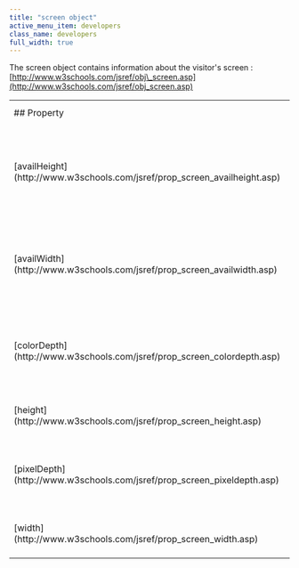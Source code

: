 ```yaml
---
title: "screen object"
active_menu_item: developers
class_name: developers
full_width: true
---
```



The screen object contains information about the visitor's screen : [http://www.w3schools.com/jsref/obj\_screen.asp](http://www.w3schools.com/jsref/obj_screen.asp)

<table>
<tr>
<td width="219">
## Property

</td>
<td width="26">
</td>
<td width="635">
## Description

</td>
</tr>
<tr>
<td width="219">
[availHeight](http://www.w3schools.com/jsref/prop_screen_availheight.asp)

</td>
<td width="26">
</td>
<td width="635">
Returns the height of the screen (excluding the Windows Taskbar)

</td>
</tr>
<tr>
<td width="219">
[availWidth](http://www.w3schools.com/jsref/prop_screen_availwidth.asp)

</td>
<td width="26">
</td>
<td width="635">
Returns the width of the screen (excluding the Windows Taskbar)

</td>
</tr>
<tr>
<td width="219">
[colorDepth](http://www.w3schools.com/jsref/prop_screen_colordepth.asp)

</td>
<td width="26">
</td>
<td width="635">
Returns the bit depth of the color palette for displaying images

</td>
</tr>
<tr>
<td width="219">
[height](http://www.w3schools.com/jsref/prop_screen_height.asp)

</td>
<td width="26">
</td>
<td width="635">
Returns the total height of the screen

</td>
</tr>
<tr>
<td width="219">
[pixelDepth](http://www.w3schools.com/jsref/prop_screen_pixeldepth.asp)

</td>
<td width="26">
</td>
<td width="635">
Returns the color resolution (in bits per pixel) of the screen

</td>
</tr>
<tr>
<td width="219">
[width](http://www.w3schools.com/jsref/prop_screen_width.asp)

</td>
<td width="26">
</td>
<td width="635">
Returns the total width of the screen

</td>
</tr>
</table>


